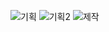 
![기획](https://user-images.githubusercontent.com/93506849/163542965-14b0ce0d-4fc1-41b0-881e-62b225530fb8.JPG)
![기획2](https://user-images.githubusercontent.com/93506849/163542974-cbed6fe1-d735-4efb-bb3c-7c5c95f978d4.JPG)
![제작](https://user-images.githubusercontent.com/93506849/163542979-4d9a4269-c60a-4329-adad-239ecf8a75a5.JPG)

